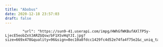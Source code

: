 ```yaml
---
title: "Abobus"
date: 2020-12-18 23:57:03
draft: false
---
```


            "url": "https://sun9-41.userapi.com/impg/HWhGfWKBufAXlTP5y-LjecE5eobZxVJARZGQsw/bF1XSvHqYJI.jpg?size=669x478&quality=96&sign=8ec10a8fdcc1429fc4d52e74fa4f75e2&c_uniq_tag=Ja8ADMKpI1SgfGWmMezLMm7lCHx94uJXoDGqnW0d9bQ&type=album",
